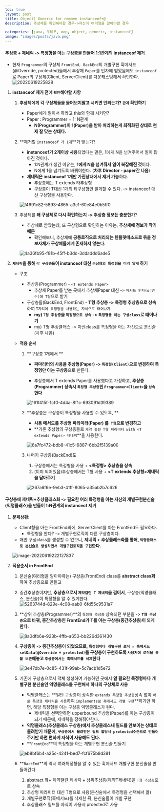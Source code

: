 ```yaml
---
toc: true
layout: post
title: Object) Generic for remove instanceof+@ 
description: 추상체를 확인해야할 경우->자신이 여러형을 알아야할 경우

categories: [java, 우테코, oop, object, generic, instanceof]
image: "images/posts/java.png"
---
```



#### 추상층 + 제네릭  -> 특정형을 아는 구상층을 만들어 1:1관계의 instanceof 제거

- 현재 `Programmer`의 구상체 `FrontEnd, BackEnd`의 개별구현 훅메서드(@Override, protected)들에서 추상체 `Paper`를 인자에 받았음에도 `instanceof`로 Paper의 구상체(Client, ServerClient)를 다운캐스팅해서 확인한다.
   ![20220619225828](https://raw.githubusercontent.com/is3js/screenshots/main/20220619225828.png)


1. **instanceof 제거 전에 `확인`해야할 사항**

   1. **추상체에게 각 구상체들을 물어보지말고 시키면 안되는가? `관계` 확인하기**

      - Paper에게 알아서 하라고 this와 함께 시키면?
      - Paper : Programmer =  1: N관계
        - **N(Programmer)이 1(Paper)을 받아 처리하는게 최적화된 상태로 현재 잘 맞는 상태다.**

   2. **제거할 `instanceof 가 1개`**가 맞는가?

      - **instanceof가 2개이상 사용**되었다는 말은, 1에게 N을 넘겨주어서 일이 많아진 것이다. 
        - 1:N관계가 생긴 이유는, **1에게 N을 넘겨줘서 일이 복잡해진 것**이다.
        - N에게 1을 넘기도록 바꿔야한다. (**차후 Director - paper간 나옴**)
      - **제네릭은 instanceof 1개만  가진상태에서 제거 가능**하다. 
        - 추상층에는 T extends 타추상형 
        - 구상층이 T대신 1개의 타구상형만 알게할 수 있다. -> instanceof 대신 구상형을 사용한다.

      ![f4691c82-5893-4865-a3c1-60e84e0b5ff0](https://raw.githubusercontent.com/is3js/screenshots/main/f4691c82-5893-4865-a3c1-60e84e0b5ff0.gif)

   3. 추상체를 **왜 구상체로 다시 확인하는지 -> 추상층 정보는 충분한가**?

      - 추상체로 받았는데, 또 구상형으로 확인하는 이유는, **추상체에 정보가 작기 때문**
        - 확인해보니, 추상체에 **공통로직으로 처리되는 템플릿메소드로 묶을 정보자체가 구상체들에게 존재하지 않는다**.

      ![4a36fb95-f81b-45ff-b3dd-3ddaddd6ade5](https://raw.githubusercontent.com/is3js/screenshots/main/4a36fb95-f81b-45ff-b3dd-3ddaddd6ade5.gif)

      
      

2. **`제네릭`을 통해 `각 구상층들`이 instanceof 대신 `추상형의 특정형을 미리 알게` 하기**

   - 구조
     - 추상층(Programmer) - `<T extends Paper>`
       - 추상체 Paper를 받는 곳에서 추상체Paper 대신 -> `메서드 인자(or변수)에 T형`으로 받기
     - 구상층들(BackEnd, FrontEnd) - **T형 추상층 -> 특정형 추상층으로 상속**하여 `T자리에 특정형을 사용하는 자식으로 태어나기`
       - **my) `T형 추상층`을 `특정형으로 상속` -> `특정형을 아는 구상class`로 태어나기**
       - my) T형 추상클래스 -> 자신class를 특정형을 아는 자신으로 분신술 (차후 나옴)

   - **적용 순서**

     1. **구상층 1개에서 **

        - **파마리터의 사용을 추상형(Paper) -> `특정형(Client)`으로 변경하여 특정형만 아는 구상층**으로 만든다.

        - 추상층에서 T extends Paper를 사용했다고 가정하고, **추상층(Programmer) 상속시 `특정형 추상층`인 `Programmer<Client>`을 `상속`한다**

        ![161f415f-1cf0-4d4a-8f1c-693091d39389](https://raw.githubusercontent.com/is3js/screenshots/main/161f415f-1cf0-4d4a-8f1c-693091d39389.gif)

     2. **추상층은 구상층이 특정형을 사용할 수 있도록,  **

        - **사용 메서드를 추상형 파라미터(Paper) 를` T형`으로 변경하고**
        - **기존 추상형의 구상층들로 `제약 걸린 T형 파라미터 with <T extends Paper> 제네릭`**을 사용한다.

        ![6a7fc472-bdb8-41c5-9887-6bb2f5139a00](https://raw.githubusercontent.com/is3js/screenshots/main/6a7fc472-bdb8-41c5-9887-6bb2f5139a00.gif)

        

     3. 나머지 구상층(BackEnd)도

        1. 구상층에서는 특정형을 사용 + **\<특정형\> 추상층을 상속**
        2. (이미 되어있음)추상층에서는 T형 사용 + **\<T extends 추상형\>제네릭을 달아주기**

        ![267a6f6e-9eb3-41ff-8065-a35ab2b7c626](https://raw.githubusercontent.com/is3js/screenshots/main/267a6f6e-9eb3-41ff-8065-a35ab2b7c626.gif)

   

#### 구상층에 제네릭+추상클래스화  -> 필요한 여러 특정형을 아는 자신의 개별구현분신술(익명클래스)을 만들어  1:N관계의 instanceof 제거

1. **문제상황:** 

   - Client형을 아는 FrontEnd외에, ServerClient를 아는 FrontEnd도 필요하다. 
     - 특정형을 안다? -> 개별구현로직이 다른 구상층이다.
   - 매번 구상class를 생성할 수 없으니, **제네릭 + 추상클래스화를 통해, `익명클래스로 분신술로 생성하면서 개별구현로직을 구현`한다.**

   ![image-20220619222127837](https://raw.githubusercontent.com/is3js/screenshots/main/image-20220619222127837.png)



2. **적용순서 in FrontEnd**

   1. 분신술(여러형을 알아야하는) 구상층(FrontEnd) class를 **abstract class화** 하여 추상층으로 만들고

   2. 중간추상층이지만, **추상층으로서 `제약걸린 T 제네릭`을 걸어서**, 구상층(익명클래스, 분신술)이 특정형을 알 수 있게한다.
      ![5263744d-829e-4c08-aab0-6fd55c9531a7](https://raw.githubusercontent.com/is3js/screenshots/main/5263744d-829e-4c08-aab0-6fd55c9531a7.gif)

   3. **상위 추상층(Programmer)**의 `특정형 추상층` 상속되던 부분을 -> **`T형 추상층`으로 바꿔, 중간추상층인 FrontEnd가 T를 아는 구상층(중간추상층)이 되게 한다.**

      ![8a0dfb6e-923b-4ffb-a653-bb226d361430](https://raw.githubusercontent.com/is3js/screenshots/main/8a0dfb6e-923b-4ffb-a653-bb226d361430.gif)

   4. **구상층이 -> 중간추상층이 되었으므로, `특정형마다 개별구현 로직 = 훅메서드 setData(@Override + protected)`를 구상층이 구현하도록  `사용처에 로직을 복붙 보존`해놓고 `추상층에서는 훅메서드를 삭제`한다**

      ![3e47db7e-0c85-431f-99ab-5c7acb1d5e72](https://raw.githubusercontent.com/is3js/screenshots/main/3e47db7e-0c85-431f-99ab-5c7acb1d5e72.gif)

   5. 기존에 구상층으로서 객체 생성하여 기능하던 곳에서 **알 필요한 특정형마다 개별구현 분신술인 익명클래스를 구현해서 하나의 구상체로 사용**

      - 익명클래스는 **일반 구상층이 상속한 `extends 특정형 추상층`상속 없이 `바로 특정형 제네릭을 사용`하여 `implements로 훅메서드 개별 구현`**하기만 하면, 해당 특정형을 아는 구상층 익명클래스가 된다.
        - 제네릭을 선택안하면 upperbound 추상형(Paper)를 아는 구상층이 되기 때문에, 제네릭을 정해줘야한다.
      - **익명클래스(추상클래스 구상층)에서 추상클래스내 필드를 안보이는 상태로 물려받기 때문에, `구상층에서 물려받은 필드 할당시 protected수준으로 만들어`주기만 하면 편하게 자식이 사용해도 된다.**
      - **`FrontEnd`**의 특정형을 아는 개별구현 분신술 만들기

      ![eb8bf6b4-a25c-4241-bed7-fcf675b9d391](https://raw.githubusercontent.com/is3js/screenshots/main/eb8bf6b4-a25c-4241-bed7-fcf675b9d391.gif)

   6. **`BackEnd`**의 역시 여러특정형을 알 수 있는 훅메서드 개별구현 분신술을 만들어간다.

      1. abstract 화+ 제약걸린 제네릭 + 상위추상층(제약T제네릭)을 `T형 추상층`으로 상속
      2. 추상형 파라미터 대신 T형으로 사용(분신술에서 특정형을 선택해서 앎)
      3. 개별구현로직(훅메서드)를 삭제한 뒤, 분신술들이 개별 구현
      4. 추상클래스 필드를 자식이 사용시 proected로 사용

      

      

      

   

